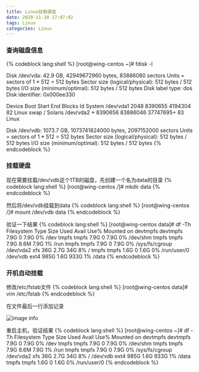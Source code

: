 ```yaml
---
title: Linux挂载硬盘
date: 2020-11-30 17:07:02
tags: Linux
categories: Linux
---
```


### 查询磁盘信息

{% codeblock lang:shell %}
[root@wing-centos ~]# fdisk -l

Disk /dev/vda: 42.9 GB, 42949672960 bytes, 83886080 sectors
Units = sectors of 1 * 512 = 512 bytes
Sector size (logical/physical): 512 bytes / 512 bytes
I/O size (minimum/optimal): 512 bytes / 512 bytes
Disk label type: dos
Disk identifier: 0x000ee330

   Device Boot      Start         End      Blocks   Id  System
/dev/vda1            2048     8390655     4194304   82  Linux swap / Solaris
/dev/vda2   *     8390656    83886046    37747695+  83  Linux

Disk /dev/vdb: 1073.7 GB, 1073741824000 bytes, 2097152000 sectors
Units = sectors of 1 * 512 = 512 bytes
Sector size (logical/physical): 512 bytes / 512 bytes
I/O size (minimum/optimal): 512 bytes / 512 bytes
{% endcodeblock %}

### 挂载硬盘

现在需要挂载/dev/vdb这个1TB的磁盘，先创建一个名为data的目录
{% codeblock lang:shell %}
[root@wing-centos /]# mkdir data
{% endcodeblock %}

然后将/dev/vdb挂载到data
{% codeblock lang:shell %}
[root@wing-centos /]# mount /dev/vdb data
{% endcodeblock %}

验证一下结果
{% codeblock lang:shell %}
[root@wing-centos data]# df -Th
Filesystem     Type      Size  Used Avail Use% Mounted on
devtmpfs       devtmpfs  7.9G     0  7.9G   0% /dev
tmpfs          tmpfs     7.9G     0  7.9G   0% /dev/shm
tmpfs          tmpfs     7.9G  8.6M  7.9G   1% /run
tmpfs          tmpfs     7.9G     0  7.9G   0% /sys/fs/cgroup
/dev/vda2      xfs        36G  2.7G   34G   8% /
tmpfs          tmpfs     1.6G     0  1.6G   0% /run/user/0
/dev/vdb       ext4      985G  1.6G  933G   1% /data
{% endcodeblock %}

### 开机自动挂载

修改/etc/fstab文件
{% codeblock lang:shell %}
[root@wing-centos data]# vim /etc/fstab
{% endcodeblock %}

在文件最后一行添加记录

![image info](./images/Linux挂载硬盘_image1.png)

重启主机，验证结果
{% codeblock lang:shell %}
[root@wing-centos ~]# df -Th
Filesystem     Type      Size  Used Avail Use% Mounted on
devtmpfs       devtmpfs  7.9G     0  7.9G   0% /dev
tmpfs          tmpfs     7.9G     0  7.9G   0% /dev/shm
tmpfs          tmpfs     7.9G  8.6M  7.9G   1% /run
tmpfs          tmpfs     7.9G     0  7.9G   0% /sys/fs/cgroup
/dev/vda2      xfs        36G  2.7G   34G   8% /
/dev/vdb       ext4      985G  1.6G  933G   1% /data
tmpfs          tmpfs     1.6G     0  1.6G   0% /run/user/0
{% endcodeblock %}
